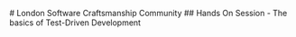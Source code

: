 # London Software Craftsmanship Community
## Hands On Session - The basics of Test-Driven Development